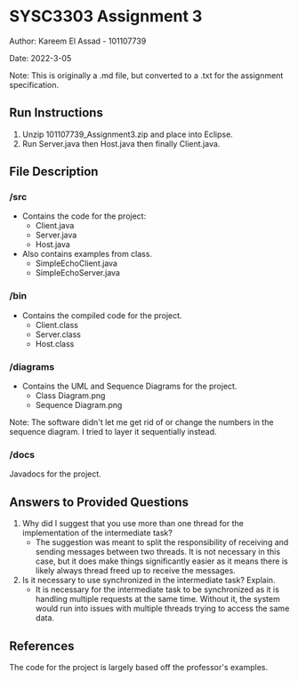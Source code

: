 # SYSC3303 Assignment 3

Author: Kareem El Assad - 101107739

Date: 2022-3-05

Note: This is originally a .md file, but converted to a .txt for the assignment specification.

## Run Instructions

1) Unzip 101107739_Assignment3.zip and place into Eclipse.
2) Run Server.java then Host.java then finally Client.java.

## File Description

### /src

* Contains the code for the project:
  * Client.java
  * Server.java
  * Host.java
* Also contains examples from class.
  * SimpleEchoClient.java
  * SimpleEchoServer.java

### /bin

* Contains the compiled code for the project.
  * Client.class
  * Server.class
  * Host.class

### /diagrams

* Contains the UML and Sequence Diagrams for the project.
  * Class Diagram.png
  * Sequence Diagram.png

Note: The software didn't let me get rid of or change the numbers in the sequence diagram. I tried to layer it sequentially instead.

### /docs

Javadocs for the project.

## Answers to Provided Questions

1. Why did I suggest that you use more than one thread for the implementation of the intermediate task?
   * The suggestion was meant to split the responsibility of receiving and sending messages between two threads. It is not necessary in this case, but it does make things significantly easier as it means there is likely always thread freed up to receive the messages.  
2. Is it necessary to use synchronized in the intermediate task? Explain.
   * It is necessary for the intermediate task to be synchronized as it is handling multiple requests at the same time. Without it, the system would run into issues with multiple threads trying to access the same data.

## References

The code for the project is largely based off the professor's examples.
